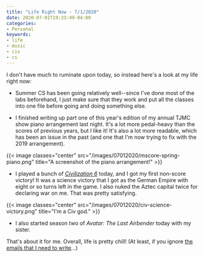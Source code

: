 ```yaml
---
title: "Life Right Now - 7/1/2020"
date: 2020-07-01T19:33:49-04:00
categories:
- Personal
keywords:
- life
- music
- civ
- cs
---
```

I don\'t have much to ruminate upon today, so instead here\'s a look at my life right now:

* Summer CS has been going relatively well--since I\'ve done most of the labs beforehand, I just make sure that they work and put all the classes into one file before going and doing something else.

* I finished writing up part one of this year\'s edition of my annual TJMC show piano arrangement last night. It\'s a lot more pedal-heavy than the scores of previous years, but I like it! It\'s also a lot more readable, which has been an issue in the past (and one that I\'m now trying to fix with the 2019 arrangement).

{{< image classes="center" src="/images/07012020/mscore-spring-piano.png" title="A screenshot of the piano arrangement!" >}}

* I played a bunch of [*Civilization 6*](https://civilization.com) today, and I got my first non-score victory! It was a science victory that I got as the German Empire with eight or so turns left in the game. I also nuked the Aztec capital twice for declaring war on me. That was pretty satisfying.

{{< image classes="center" src="/images/07012020/civ-science-victory.png" title="I\'m a Civ god." >}}

* I also started season two of *Avatar: The Last Airbender* today with my sister.

That\'s about it for me. Overall, life is pretty chill! (At least, if you ignore [the emails that I need to write](/2020/06/emails/)...)
